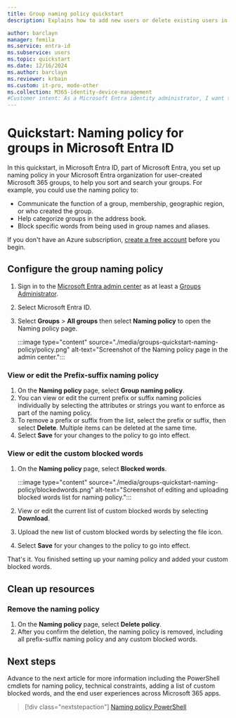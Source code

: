 ```yaml
---
title: Group naming policy quickstart
description: Explains how to add new users or delete existing users in Microsoft Entra ID

author: barclayn
manager: femila
ms.service: entra-id
ms.subservice: users
ms.topic: quickstart
ms.date: 12/16/2024
ms.author: barclayn
ms.reviewer: krbain
ms.custom: it-pro, mode-other
ms.collection: M365-identity-device-management
#Customer intent: As a Microsoft Entra identity administrator, I want to enforce naming policy on self-service groups, to help me sort and search in my Microsoft Entra organization’s user-created groups.
---
```


# Quickstart: Naming policy for groups in Microsoft Entra ID

In this quickstart, in Microsoft Entra ID, part of Microsoft Entra, you set up naming policy in your Microsoft Entra organization for user-created Microsoft 365 groups, to help you sort and search your groups. For example, you could use the naming policy to:

* Communicate the function of a group, membership, geographic region, or who created the group.
* Help categorize groups in the address book.
* Block specific words from being used in group names and aliases.

If you don't have an Azure subscription, [create a free account](https://azure.microsoft.com/free/) before you begin.

## Configure the group naming policy

1. Sign in to the [Microsoft Entra admin center](https://entra.microsoft.com) as at least a [Groups Administrator](~/identity/role-based-access-control/permissions-reference.md#groups-administrator).
1. Select Microsoft Entra ID.
1. Select **Groups** > **All groups**  then select **Naming policy** to open the Naming policy page.

    :::image type="content" source="./media/groups-quickstart-naming-policy/policy.png" alt-text="Screenshot of the Naming policy page in the admin center.":::

### View or edit the Prefix-suffix naming policy

1. On the **Naming policy** page, select **Group naming policy**.
1. You can view or edit the current prefix or suffix naming policies individually by selecting the attributes or strings you want to enforce as part of the naming policy.
1. To remove a prefix or suffix from the list, select the prefix or suffix, then select **Delete**. Multiple items can be deleted at the same time.
1. Select **Save** for your changes to the policy to go into effect.

### View or edit the custom blocked words

1. On the **Naming policy** page, select **Blocked words**.

   :::image type="content" source="./media/groups-quickstart-naming-policy/blockedwords.png" alt-text="Screenshot of editing and uploading blocked words list for naming policy.":::

1. View or edit the current list of custom blocked words by selecting **Download**.
1. Upload the new list of custom blocked words by selecting the file icon.
1. Select **Save** for your changes to the policy to go into effect.

That's it. You finished setting up your naming policy and added your custom blocked words.

## Clean up resources

### Remove the naming policy

1. On the **Naming policy** page, select **Delete policy**.
1. After you confirm the deletion, the naming policy is removed, including all prefix-suffix naming policy and any custom blocked words.

## Next steps

Advance to the next article for more information including the PowerShell cmdlets for naming policy, technical constraints, adding a list of custom blocked words, and the end user experiences across Microsoft 365 apps.
> [!div class="nextstepaction"]
> [Naming policy PowerShell](groups-naming-policy.md)
